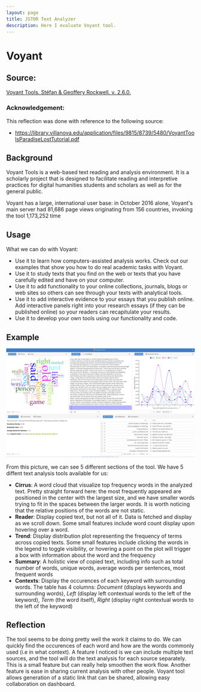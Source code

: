 ```yaml
---
layout: page
title: JSTOR Text Analyzer
description: Here I evaluate Voyant tool.
---
```


# Voyant

## Source:

[Voyant Tools. Stéfan & Geoffery Rockwell. v. 2.6.0.](https://voyant-tools.org)

### Acknowledgement:

This reflection was done with reference to the following source:

- https://library.villanova.edu/application/files/9815/8739/5480/VoyantToolsParadiseLostTutorial.pdf

## Background

Voyant Tools is a web-based text reading and analysis environment. It is a scholarly project that is designed to facilitate reading and interpretive practices for digital humanities students and scholars as well as for the general public.

Voyant has a large, international user base: in October 2016 alone, Voyant's main server had 81,686 page views originating from 156 countries, invoking the tool 1,173,252 time

## Usage

What we can do with Voyant:

- Use it to learn how computers-assisted analysis works. Check out our examples that show you how to do real academic tasks with Voyant.
- Use it to study texts that you find on the web or texts that you have carefully edited and have on your computer.
- Use it to add functionality to your online collections, journals, blogs or web sites so others can see through your texts with analytical tools.
- Use it to add interactive evidence to your essays that you publish online. Add interactive panels right into your research essays (if they can be published online) so your readers can recapitulate your results.
- Use it to develop your own tools using our functionality and code.

## Example

![png](../assets/voyant.png)

From this picture, we can see 5 different sections of the tool. We have 5 diffent text analysis tools available for us:

- **Cirrus**: A word cloud that visualize top frequency words in the analyzed text. Pretty straight forward here: the most frequently appeared are positioned in the center with the largest size, and we have smaller words trying to fit in the spaces between the larger words. It is worth noticing that the relative positions of the words are not static.
- **Reader**: Display copied text, but not all of it. Data is fetched and display as we scroll down. Some small features include word count display upon hovering over a word.
- **Trend**: Display distribution plot representing the frequency of terms across copied texts. Some small features include clicking the words in the legend to toggle visibility, or hovering a point on the plot will trigger a box with information about the word and the frequency
- **Summary**: A holistic view of copied text, including info such as total number of words, unique words, average words per sentences, most frequent words
- **Contexts**: Display the occurences of each keyword with surrounding words. The table has 4 columns: _Document_ (displays keywords and surrounding words), _Left_ (display left contextual words to the left of the keyword), _Term_ (the word itself), _Right_ (display right contextual words to the left of the keyword)

## Reflection

The tool seems to be doing pretty well the work it claims to do. We can quickly find the occurences of each word and how are the words commonly used (i.e in what context). A feature I noticed is we can include multiple text sources, and the tool will do the text analysis for each source separately. This is a small feature but can really help smoothen the work flow. Another feature is ease in sharing current analysis with other people. Voyant tool allows generation of a static link that can be shared, allowing easy collaboration on dashboard.

```python

```
